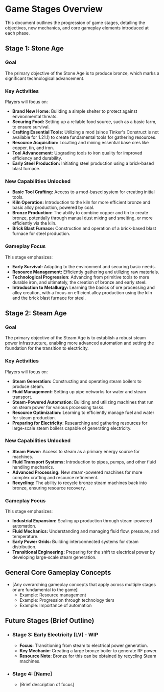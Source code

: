 # Game Stages Overview

This document outlines the progression of game stages, detailing the objectives, new mechanics, and core gameplay elements introduced at each phase.

## Stage 1: Stone Age

### Goal
The primary objective of the Stone Age is to produce bronze, which marks a significant technological advancement.

### Key Activities
Players will focus on:
- **Brand New Home:** Building a simple shelter to protect against environmental threats.
- **Securing Food:** Setting up a reliable food source, such as a basic farm, to ensure survival.
- **Crafting Essential Tools:** Utilizing a mod (since Tinker's Construct is not available for 1.21.1) to create fundamental tools for gathering resources.
- **Resource Acquisition:** Locating and mining essential base ores like copper, tin, and iron.
- **Tool Advancement:** Upgrading tools to iron quality for improved efficiency and durability.
- **Early Steel Production:** Initiating steel production using a brick-based blast furnace.

### New Capabilities Unlocked
- **Basic Tool Crafting:** Access to a mod-based system for creating initial tools.
- **Kiln Operation:** Introduction to the kiln for more efficient bronze and basic alloy production, powered by coal.
- **Bronze Production:** The ability to combine copper and tin to create bronze, potentially through manual dust mixing and smelting, or more efficiently via the kiln.
- **Brick Blast Furnace:** Construction and operation of a brick-based blast furnace for steel production.

### Gameplay Focus
This stage emphasizes:
- **Early Survival:** Adapting to the environment and securing basic needs.
- **Resource Management:** Efficiently gathering and utilizing raw materials.
- **Technological Progression:** Advancing from primitive tools to more durable iron, and ultimately, the creation of bronze and early steel.
- **Introduction to Metallurgy:** Learning the basics of ore processing and alloy creation, with a focus on efficient alloy production using the kiln and the brick blast furnace for steel.

## Stage 2: Steam Age

### Goal
The primary objective of the Steam Age is to establish a robust steam power infrastructure, enabling more advanced automation and setting the foundation for the transition to electricity.

### Key Activities
Players will focus on:
-   **Steam Generation:** Constructing and operating steam boilers to produce steam.
-   **Fluid Management:** Setting up pipe networks for water and steam transport.
-   **Steam-Powered Automation:** Building and utilizing machines that run on steam power for various processing tasks.
-   **Resource Optimization:** Learning to efficiently manage fuel and water for steam production.
-   **Preparing for Electricity:** Researching and gathering resources for large-scale steam boilers capable of generating electricity.

### New Capabilities Unlocked
-   **Steam Power:** Access to steam as a primary energy source for machines.
-   **Fluid Transport Systems:** Introduction to pipes, pumps, and other fluid handling mechanics.
-   **Advanced Processing:** New steam-powered machines for more complex crafting and resource refinement.
-   **Recycling:** The ability to recycle bronze steam machines back into bronze, ensuring resource recovery.

### Gameplay Focus
This stage emphasizes:
-   **Industrial Expansion:** Scaling up production through steam-powered automation.
-   **Fluid Mechanics:** Understanding and managing fluid flow, pressure, and temperature.
-   **Early Power Grids:** Building interconnected systems for steam distribution.
-   **Transitional Engineering:** Preparing for the shift to electrical power by developing large-scale steam generation.

## General Core Gameplay Concepts

- [Any overarching gameplay concepts that apply across multiple stages or are fundamental to the game]
    - Example: Resource management
    - Example: Progression through technology tiers
    - Example: Importance of automation

## Future Stages (Brief Outline)

- ### Stage 3: Early Electricity (LV) - WIP
    - **Focus:** Transitioning from steam to electrical power generation.
    - **Key Mechanic:** Creating a large bronze boiler to generate RF power.
    - **Resource Note:** Bronze for this can be obtained by recycling Steam machines.
- ### Stage 4: [Name]
    - [Brief description of focus]

